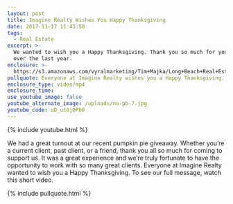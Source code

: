 ```yaml
---
layout: post
title: Imagine Realty Wishes You Happy Thanksgiving
date: 2017-11-17 11:43:50
tags:
  - Real Estate
excerpt: >-
  We wanted to wish you a Happy Thanksgiving. Thank you so much for your support
  over the last year.
enclosure: >-
  https://s3.amazonaws.com/vyralmarketing/Tim+Majka/Long+Beach+Real+Estate+Agent-+Imagine+Realty+Wishes+You+Happy+Thanksgiving.mp4
pullquote: Everyone at Imagine Realty wishes you a Happy Thanksgiving.
enclosure_type: video/mp4
enclosure_time:
use_youtube_image: false
youtube_alternate_image: /uploads/no-pb-7.jpg
youtube_code: uD_ut0jDPb8
---
```



{% include youtube.html %}

We had a great turnout at our recent pumpkin pie giveaway. Whether you’re a current client, past client, or a friend, thank you all so much for coming to support us. It was a great experience and we’re truly fortunate to have the opportunity to work with so many great clients. Everyone at Imagine Realty wanted to wish you a Happy Thanksgiving. To see our full message, watch this short video.

{% include pullquote.html %}